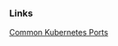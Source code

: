 ### Links
[Common Kubernetes Ports](https://kubernetes.io/docs/setup/independent/install-kubeadm/#check-required-ports)
